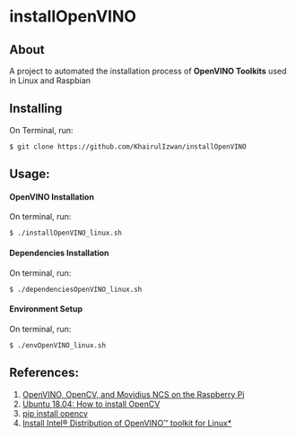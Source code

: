 # installOpenVINO

## About
A project to automated the installation process of **OpenVINO Toolkits** used in
Linux and Raspbian

## Installing
On Terminal, run:
```
$ git clone https://github.com/KhairulIzwan/installOpenVINO
```

## Usage:
#### OpenVINO Installation
On terminal, run:
```
$ ./installOpenVINO_linux.sh
```

#### Dependencies Installation
On terminal, run:
```
$ ./dependenciesOpenVINO_linux.sh
```

#### Environment Setup
On terminal, run:
```
$ ./envOpenVINO_linux.sh
```

## References: 
1. [OpenVINO, OpenCV, and Movidius NCS on the Raspberry Pi](https://www.pyimagesearch.com/2019/04/08/openvino-opencv-and-movidius-ncs-on-the-raspberry-pi/)
2. [Ubuntu 18.04: How to install OpenCV](https://www.pyimagesearch.com/2018/05/28/ubuntu-18-04-how-to-install-opencv/)
3. [pip install opencv](https://www.pyimagesearch.com/2018/09/19/pip-install-opencv/)
4. [Install Intel® Distribution of OpenVINO™ toolkit for Linux*](https://docs.openvinotoolkit.org/latest/openvino_docs_install_guides_installing_openvino_linux.html)
